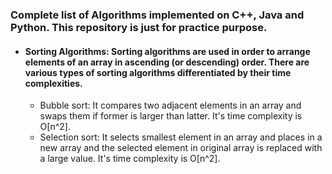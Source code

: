 ### Complete list of Algorithms implemented on C++, Java and Python. This repository is just for practice purpose. 
* #### Sorting Algorithms: Sorting algorithms are used in order to arrange elements of an array in ascending (or descending) order. There are various types of sorting algorithms differentiated by their time complexities.
  * Bubble sort: It compares two adjacent elements in an array and swaps them if former is larger than latter. It's time complexity is O[n^2].
  * Selection sort: It selects smallest element in an array and places in a new array and the selected element in original array is replaced with a large value. It's time complexity is O[n^2].
